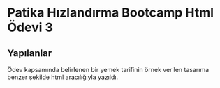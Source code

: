 Patika Hızlandırma Bootcamp Html Ödevi 3
============

Yapılanlar
--------

Ödev kapsamında belirlenen bir yemek tarifinin örnek verilen tasarıma benzer şekilde html aracılığıyla yazıldı.